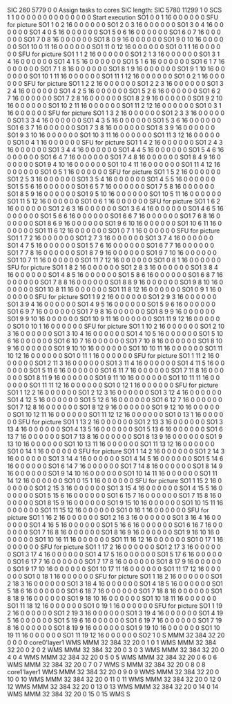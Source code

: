 SIC 260    5779   0      0                Assign tasks to cores    SIC length:
SIC 5780   11299  1      0
SCS 1 1 0 0 0 0 0 0 0 0 0 0 0 0 0 0        Start execution
SO1 0  0  1   16 0  0  0  0  0  0        SFU for picture
SO1 1  0  2   16 0  0  0  0  0  0
SO1 2  0  3   16 0  0  0  0  0  0
SO1 3  0  4   16 0  0  0  0  0  0
SO1 4  0  5   16 0  0  0  0  0  0
SO1 5  0  6   16 0  0  0  0  0  0
SO1 6  0  7   16 0  0  0  0  0  0
SO1 7  0  8   16 0  0  0  0  0  0
SO1 8  0  9   16 0  0  0  0  0  0
SO1 9  0  10  16 0  0  0  0  0  0
SO1 10 0  11  16 0  0  0  0  0  0
SO1 11 0  12  16 0  0  0  0  0  0
SO1 0  1  1   16 0  0  0  0  0  0        SFU for picture
SO1 1  1  2   16 0  0  0  0  0  0
SO1 2  1  3   16 0  0  0  0  0  0
SO1 3  1  4   16 0  0  0  0  0  0
SO1 4  1  5   16 0  0  0  0  0  0
SO1 5  1  6   16 0  0  0  0  0  0
SO1 6  1  7   16 0  0  0  0  0  0
SO1 7  1  8   16 0  0  0  0  0  0
SO1 8  1  9   16 0  0  0  0  0  0
SO1 9  1  10  16 0  0  0  0  0  0
SO1 10 1  11  16 0  0  0  0  0  0
SO1 11 1  12  16 0  0  0  0  0  0
SO1 0  2  1   16 0  0  0  0  0  0        SFU for picture
SO1 1  2  2   16 0  0  0  0  0  0
SO1 2  2  3   16 0  0  0  0  0  0
SO1 3  2  4   16 0  0  0  0  0  0
SO1 4  2  5   16 0  0  0  0  0  0
SO1 5  2  6   16 0  0  0  0  0  0
SO1 6  2  7   16 0  0  0  0  0  0
SO1 7  2  8   16 0  0  0  0  0  0
SO1 8  2  9   16 0  0  0  0  0  0
SO1 9  2  10  16 0  0  0  0  0  0
SO1 10 2  11  16 0  0  0  0  0  0
SO1 11 2  12  16 0  0  0  0  0  0
SO1 0  3  1   16 0  0  0  0  0  0        SFU for picture
SO1 1  3  2   16 0  0  0  0  0  0
SO1 2  3  3   16 0  0  0  0  0  0
SO1 3  3  4   16 0  0  0  0  0  0
SO1 4  3  5   16 0  0  0  0  0  0
SO1 5  3  6   16 0  0  0  0  0  0
SO1 6  3  7   16 0  0  0  0  0  0
SO1 7  3  8   16 0  0  0  0  0  0
SO1 8  3  9   16 0  0  0  0  0  0
SO1 9  3  10  16 0  0  0  0  0  0
SO1 10 3  11  16 0  0  0  0  0  0
SO1 11 3  12  16 0  0  0  0  0  0
SO1 0  4  1   16 0  0  0  0  0  0        SFU for picture
SO1 1  4  2   16 0  0  0  0  0  0
SO1 2  4  3   16 0  0  0  0  0  0
SO1 3  4  4   16 0  0  0  0  0  0
SO1 4  4  5   16 0  0  0  0  0  0
SO1 5  4  6   16 0  0  0  0  0  0
SO1 6  4  7   16 0  0  0  0  0  0
SO1 7  4  8   16 0  0  0  0  0  0
SO1 8  4  9   16 0  0  0  0  0  0
SO1 9  4  10  16 0  0  0  0  0  0
SO1 10 4  11  16 0  0  0  0  0  0
SO1 11 4  12  16 0  0  0  0  0  0
SO1 0  5  1   16 0  0  0  0  0  0        SFU for picture
SO1 1  5  2   16 0  0  0  0  0  0
SO1 2  5  3   16 0  0  0  0  0  0
SO1 3  5  4   16 0  0  0  0  0  0
SO1 4  5  5   16 0  0  0  0  0  0
SO1 5  5  6   16 0  0  0  0  0  0
SO1 6  5  7   16 0  0  0  0  0  0
SO1 7  5  8   16 0  0  0  0  0  0
SO1 8  5  9   16 0  0  0  0  0  0
SO1 9  5  10  16 0  0  0  0  0  0
SO1 10 5  11  16 0  0  0  0  0  0
SO1 11 5  12  16 0  0  0  0  0  0
SO1 0  6  1   16 0  0  0  0  0  0        SFU for picture
SO1 1  6  2   16 0  0  0  0  0  0
SO1 2  6  3   16 0  0  0  0  0  0
SO1 3  6  4   16 0  0  0  0  0  0
SO1 4  6  5   16 0  0  0  0  0  0
SO1 5  6  6   16 0  0  0  0  0  0
SO1 6  6  7   16 0  0  0  0  0  0
SO1 7  6  8   16 0  0  0  0  0  0
SO1 8  6  9   16 0  0  0  0  0  0
SO1 9  6  10  16 0  0  0  0  0  0
SO1 10 6  11  16 0  0  0  0  0  0
SO1 11 6  12  16 0  0  0  0  0  0
SO1 0  7  1   16 0  0  0  0  0  0        SFU for picture
SO1 1  7  2   16 0  0  0  0  0  0
SO1 2  7  3   16 0  0  0  0  0  0
SO1 3  7  4   16 0  0  0  0  0  0
SO1 4  7  5   16 0  0  0  0  0  0
SO1 5  7  6   16 0  0  0  0  0  0
SO1 6  7  7   16 0  0  0  0  0  0
SO1 7  7  8   16 0  0  0  0  0  0
SO1 8  7  9   16 0  0  0  0  0  0
SO1 9  7  10  16 0  0  0  0  0  0
SO1 10 7  11  16 0  0  0  0  0  0
SO1 11 7  12  16 0  0  0  0  0  0
SO1 0  8  1   16 0  0  0  0  0  0        SFU for picture
SO1 1  8  2   16 0  0  0  0  0  0
SO1 2  8  3   16 0  0  0  0  0  0
SO1 3  8  4   16 0  0  0  0  0  0
SO1 4  8  5   16 0  0  0  0  0  0
SO1 5  8  6   16 0  0  0  0  0  0
SO1 6  8  7   16 0  0  0  0  0  0
SO1 7  8  8   16 0  0  0  0  0  0
SO1 8  8  9   16 0  0  0  0  0  0
SO1 9  8  10  16 0  0  0  0  0  0
SO1 10 8  11  16 0  0  0  0  0  0
SO1 11 8  12  16 0  0  0  0  0  0
SO1 0  9  1   16 0  0  0  0  0  0        SFU for picture
SO1 1  9  2   16 0  0  0  0  0  0
SO1 2  9  3   16 0  0  0  0  0  0
SO1 3  9  4   16 0  0  0  0  0  0
SO1 4  9  5   16 0  0  0  0  0  0
SO1 5  9  6   16 0  0  0  0  0  0
SO1 6  9  7   16 0  0  0  0  0  0
SO1 7  9  8   16 0  0  0  0  0  0
SO1 8  9  9   16 0  0  0  0  0  0
SO1 9  9  10  16 0  0  0  0  0  0
SO1 10 9  11  16 0  0  0  0  0  0
SO1 11 9  12  16 0  0  0  0  0  0
SO1 0  10 1   16 0  0  0  0  0  0        SFU for picture
SO1 1  10 2   16 0  0  0  0  0  0
SO1 2  10 3   16 0  0  0  0  0  0
SO1 3  10 4   16 0  0  0  0  0  0
SO1 4  10 5   16 0  0  0  0  0  0
SO1 5  10 6   16 0  0  0  0  0  0
SO1 6  10 7   16 0  0  0  0  0  0
SO1 7  10 8   16 0  0  0  0  0  0
SO1 8  10 9   16 0  0  0  0  0  0
SO1 9  10 10  16 0  0  0  0  0  0
SO1 10 10 11  16 0  0  0  0  0  0
SO1 11 10 12  16 0  0  0  0  0  0
SO1 0  11 1   16 0  0  0  0  0  0        SFU for picture
SO1 1  11 2   16 0  0  0  0  0  0
SO1 2  11 3   16 0  0  0  0  0  0
SO1 3  11 4   16 0  0  0  0  0  0
SO1 4  11 5   16 0  0  0  0  0  0
SO1 5  11 6   16 0  0  0  0  0  0
SO1 6  11 7   16 0  0  0  0  0  0
SO1 7  11 8   16 0  0  0  0  0  0
SO1 8  11 9   16 0  0  0  0  0  0
SO1 9  11 10  16 0  0  0  0  0  0
SO1 10 11 11  16 0  0  0  0  0  0
SO1 11 11 12  16 0  0  0  0  0  0
SO1 0  12 1   16 0  0  0  0  0  0        SFU for picture
SO1 1  12 2   16 0  0  0  0  0  0
SO1 2  12 3   16 0  0  0  0  0  0
SO1 3  12 4   16 0  0  0  0  0  0
SO1 4  12 5   16 0  0  0  0  0  0
SO1 5  12 6   16 0  0  0  0  0  0
SO1 6  12 7   16 0  0  0  0  0  0
SO1 7  12 8   16 0  0  0  0  0  0
SO1 8  12 9   16 0  0  0  0  0  0
SO1 9  12 10  16 0  0  0  0  0  0
SO1 10 12 11  16 0  0  0  0  0  0
SO1 11 12 12  16 0  0  0  0  0  0
SO1 0  13 1   16 0  0  0  0  0  0        SFU for picture
SO1 1  13 2   16 0  0  0  0  0  0
SO1 2  13 3   16 0  0  0  0  0  0
SO1 3  13 4   16 0  0  0  0  0  0
SO1 4  13 5   16 0  0  0  0  0  0
SO1 5  13 6   16 0  0  0  0  0  0
SO1 6  13 7   16 0  0  0  0  0  0
SO1 7  13 8   16 0  0  0  0  0  0
SO1 8  13 9   16 0  0  0  0  0  0
SO1 9  13 10  16 0  0  0  0  0  0
SO1 10 13 11  16 0  0  0  0  0  0
SO1 11 13 12  16 0  0  0  0  0  0
SO1 0  14 1   16 0  0  0  0  0  0        SFU for picture
SO1 1  14 2   16 0  0  0  0  0  0
SO1 2  14 3   16 0  0  0  0  0  0
SO1 3  14 4   16 0  0  0  0  0  0
SO1 4  14 5   16 0  0  0  0  0  0
SO1 5  14 6   16 0  0  0  0  0  0
SO1 6  14 7   16 0  0  0  0  0  0
SO1 7  14 8   16 0  0  0  0  0  0
SO1 8  14 9   16 0  0  0  0  0  0
SO1 9  14 10  16 0  0  0  0  0  0
SO1 10 14 11  16 0  0  0  0  0  0
SO1 11 14 12  16 0  0  0  0  0  0
SO1 0  15 1   16 0  0  0  0  0  0        SFU for picture
SO1 1  15 2   16 0  0  0  0  0  0
SO1 2  15 3   16 0  0  0  0  0  0
SO1 3  15 4   16 0  0  0  0  0  0
SO1 4  15 5   16 0  0  0  0  0  0
SO1 5  15 6   16 0  0  0  0  0  0
SO1 6  15 7   16 0  0  0  0  0  0
SO1 7  15 8   16 0  0  0  0  0  0
SO1 8  15 9   16 0  0  0  0  0  0
SO1 9  15 10  16 0  0  0  0  0  0
SO1 10 15 11  16 0  0  0  0  0  0
SO1 11 15 12  16 0  0  0  0  0  0
SO1 0  16 1   16 0  0  0  0  0  0        SFU for picture
SO1 1  16 2   16 0  0  0  0  0  0
SO1 2  16 3   16 0  0  0  0  0  0
SO1 3  16 4   16 0  0  0  0  0  0
SO1 4  16 5   16 0  0  0  0  0  0
SO1 5  16 6   16 0  0  0  0  0  0
SO1 6  16 7   16 0  0  0  0  0  0
SO1 7  16 8   16 0  0  0  0  0  0
SO1 8  16 9   16 0  0  0  0  0  0
SO1 9  16 10  16 0  0  0  0  0  0
SO1 10 16 11  16 0  0  0  0  0  0
SO1 11 16 12  16 0  0  0  0  0  0
SO1 0  17 1   16 0  0  0  0  0  0        SFU for picture
SO1 1  17 2   16 0  0  0  0  0  0
SO1 2  17 3   16 0  0  0  0  0  0
SO1 3  17 4   16 0  0  0  0  0  0
SO1 4  17 5   16 0  0  0  0  0  0
SO1 5  17 6   16 0  0  0  0  0  0
SO1 6  17 7   16 0  0  0  0  0  0
SO1 7  17 8   16 0  0  0  0  0  0
SO1 8  17 9   16 0  0  0  0  0  0
SO1 9  17 10  16 0  0  0  0  0  0
SO1 10 17 11  16 0  0  0  0  0  0
SO1 11 17 12  16 0  0  0  0  0  0
SO1 0  18 1   16 0  0  0  0  0  0        SFU for picture
SO1 1  18 2   16 0  0  0  0  0  0
SO1 2  18 3   16 0  0  0  0  0  0
SO1 3  18 4   16 0  0  0  0  0  0
SO1 4  18 5   16 0  0  0  0  0  0
SO1 5  18 6   16 0  0  0  0  0  0
SO1 6  18 7   16 0  0  0  0  0  0
SO1 7  18 8   16 0  0  0  0  0  0
SO1 8  18 9   16 0  0  0  0  0  0
SO1 9  18 10  16 0  0  0  0  0  0
SO1 10 18 11  16 0  0  0  0  0  0
SO1 11 18 12  16 0  0  0  0  0  0
SO1 0  19 1   16 0  0  0  0  0  0        SFU for picture
SO1 1  19 2   16 0  0  0  0  0  0
SO1 2  19 3   16 0  0  0  0  0  0
SO1 3  19 4   16 0  0  0  0  0  0
SO1 4  19 5   16 0  0  0  0  0  0
SO1 5  19 6   16 0  0  0  0  0  0
SO1 6  19 7   16 0  0  0  0  0  0
SO1 7  19 8   16 0  0  0  0  0  0
SO1 8  19 9   16 0  0  0  0  0  0
SO1 9  19 10  16 0  0  0  0  0  0
SO1 10 19 11  16 0  0  0  0  0  0
SO1 11 19 12  16 0  0  0  0  0  0
SO2 1  0
S
MMM 32   384  32   20   0    0    0    0          core0'layer1
WMS
MMM 32   384  32   20   0    1    0    1
WMS
MMM 32   384  32   20   0    2    0    2
WMS
MMM 32   384  32   20   0    3    0    3
WMS
MMM 32   384  32   20   0    4    0    4
WMS
MMM 32   384  32   20   0    5    0    5
WMS
MMM 32   384  32   20   0    6    0    6
WMS
MMM 32   384  32   20   0    7    0    7
WMS
S
MMM 32   384  32   20   0    8    0    8          core1'layer1
WMS
MMM 32   384  32   20   0    9    0    9
WMS
MMM 32   384  32   20   0    10   0    10
WMS
MMM 32   384  32   20   0    11   0    11
WMS
MMM 32   384  32   20   0    12   0    12
WMS
MMM 32   384  32   20   0    13   0    13
WMS
MMM 32   384  32   20   0    14   0    14
WMS
MMM 32   384  32   20   0    15   0    15
WMS
S